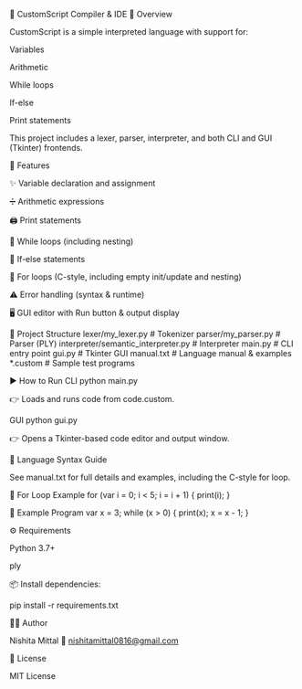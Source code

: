 📝 CustomScript Compiler & IDE
🌟 Overview

CustomScript is a simple interpreted language with support for:

Variables

Arithmetic

While loops

If-else

Print statements

This project includes a lexer, parser, interpreter, and both CLI and GUI (Tkinter) frontends.

🚀 Features

✨ Variable declaration and assignment

➗ Arithmetic expressions

🖨️ Print statements

🔁 While loops (including nesting)

🔀 If-else statements

🔂 For loops (C-style, including empty init/update and nesting)

⚠️ Error handling (syntax & runtime)

🖥️ GUI editor with Run button & output display

📂 Project Structure
lexer/my_lexer.py                    # Tokenizer
parser/my_parser.py                  # Parser (PLY)
interpreter/semantic_interpreter.py  # Interpreter
main.py                              # CLI entry point
gui.py                               # Tkinter GUI
manual.txt                           # Language manual & examples
*.custom                             # Sample test programs

▶️ How to Run
CLI
python main.py


👉 Loads and runs code from code.custom.

GUI
python gui.py


👉 Opens a Tkinter-based code editor and output window.

📖 Language Syntax Guide

See manual.txt for full details and examples, including the C-style for loop.

🔂 For Loop Example
for (var i = 0; i < 5; i = i + 1) {
    print(i);
}

🧩 Example Program
var x = 3;
while (x > 0) {
    print(x);
    x = x - 1;
}

⚙️ Requirements

Python 3.7+

ply

📦 Install dependencies:

pip install -r requirements.txt

👩‍💻 Author

Nishita Mittal
📧 nishitamittal0816@gmail.com

📜 License

MIT License
